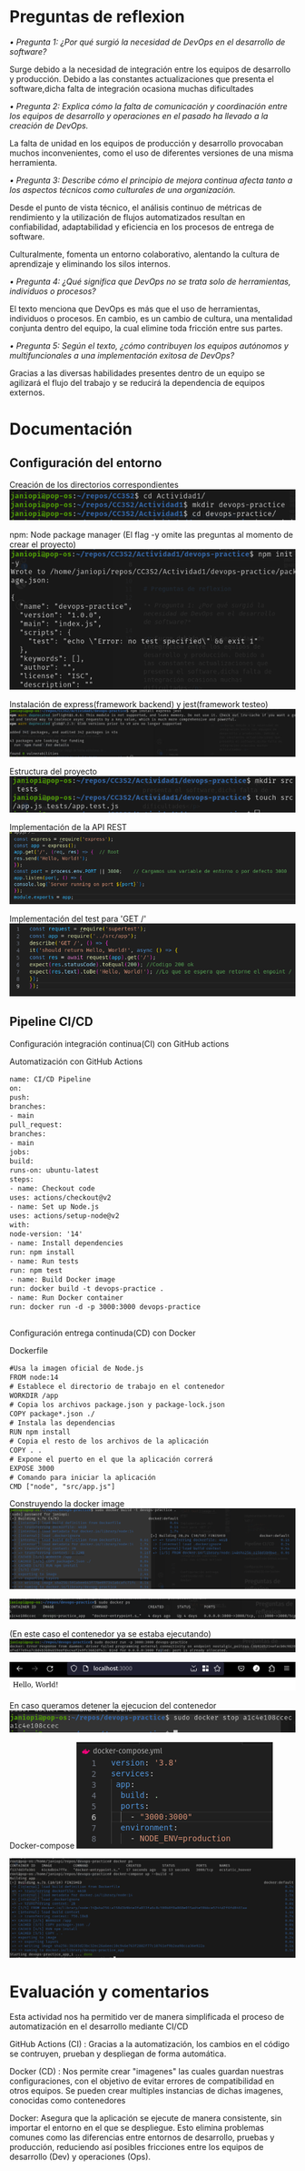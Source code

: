 # Preguntas de reflexion

*• Pregunta 1: ¿Por qué surgió la necesidad de DevOps en el desarrollo de software?*

<p>Surge debido a la necesidad de integración entre los equipos de desarrollo y producción. Debido a las constantes actualizaciones que presenta el software,dicha falta de integración ocasiona muchas dificultades</p>

*• Pregunta 2: Explica cómo la falta de comunicación y coordinación entre los equipos de
desarrollo y operaciones en el pasado ha llevado a la creación de DevOps.*

<p>La falta de unidad en los equipos de producción y desarrollo provocaban muchos inconvenientes, como el uso de diferentes versiones de una misma herramienta. </p>


*• Pregunta 3: Describe cómo el principio de mejora continua afecta tanto a los aspectos
técnicos como culturales de una organización.*

Desde el punto de vista técnico, el  análisis continuo de métricas de rendimiento y la utilización de flujos automatizados resultan en confiabilidad, adaptabilidad y eficiencia en los procesos de entrega de software.

Culturalmente, fomenta un entorno colaborativo, alentando la cultura de aprendizaje y eliminando los silos internos.



*• Pregunta 4: ¿Qué significa que DevOps no se trata solo de herramientas, individuos o
procesos?*

El texto menciona que DevOps es más que el uso de herramientas, individuos o procesos. En cambio, es un cambio de cultura, una mentalidad conjunta dentro del equipo, la cual elimine toda fricción entre sus partes.


*• Pregunta 5: Según el texto, ¿cómo contribuyen los equipos autónomos y multifuncionales a
una implementación exitosa de DevOps?*

Gracias a las diversas habilidades presentes dentro de un equipo se agilizará el flujo del trabajo y se reducirá la dependencia de equipos externos. 



# Documentación

## Configuración del entorno ##

Creación de los directorios correspondientes
![alt text](image.png)

npm: Node package manager
(El flag -y omite las preguntas al momento de crear el proyecto)
![alt text](image-1.png)

Instalación de express(framework backend) y jest(framework testeo)
![alt text](image-2.png)

Estructura del proyecto
![alt text](image-3.png)

Implementación de la API REST
![alt text](image-4.png)

Implementación del test para 'GET /'
![alt text](image-5.png)


## Pipeline CI/CD ##
Configuración integración continua(CI) con GitHub actions

Automatización con GitHub Actions
```
name: CI/CD Pipeline
on:
push:
branches:
- main
pull_request:
branches:
- main
jobs:
build:
runs-on: ubuntu-latest
steps:
- name: Checkout code
uses: actions/checkout@v2
- name: Set up Node.js
uses: actions/setup-node@v2
with:
node-version: '14'
- name: Install dependencies
run: npm install
- name: Run tests
run: npm test
- name: Build Docker image
run: docker build -t devops-practice .
- name: Run Docker container
run: docker run -d -p 3000:3000 devops-practice


```



Configuración entrega continuda(CD) con Docker

Dockerfile
```
#Usa la imagen oficial de Node.js
FROM node:14
# Establece el directorio de trabajo en el contenedor
WORKDIR /app
# Copia los archivos package.json y package-lock.json
COPY package*.json ./
# Instala las dependencias
RUN npm install
# Copia el resto de los archivos de la aplicación
COPY . .
# Expone el puerto en el que la aplicación correrá
EXPOSE 3000
# Comando para iniciar la aplicación
CMD ["node", "src/app.js"]

```



Construyendo la docker image
![alt text](image-6.png)

![alt text](image-7.png)

(En este caso el contenedor ya se estaba ejecutando)
![alt text](image-8.png)

![alt text](image-9.png)

En caso queramos detener la ejecucion del contenedor
![alt text](image-10.png)



Docker-compose
![alt text](image-12.png)

![alt text](image-13.png)


# Evaluación y comentarios
Esta actividad nos ha permitido ver de manera simplificada el proceso de automatización en el desarrollo mediante CI/CD

GitHub Actions (CI) : Gracias a la automatización, los cambios en el código se contruyen, prueban y despliegan de forma automática.


Docker (CD) : Nos permite crear "imagenes"  las cuales guardan nuestras configuraciones, con el objetivo de evitar errores de compatibilidad en otros equipos. Se pueden crear multiples instancias de dichas imagenes, conocidas como contenedores

Docker: Asegura que la aplicación se ejecute de manera consistente, sin importar el entorno en el que se despliegue. Esto elimina problemas comunes como las diferencias entre entornos de desarrollo, pruebas y producción, reduciendo así posibles fricciones entre los equipos de desarrollo (Dev) y operaciones (Ops).

